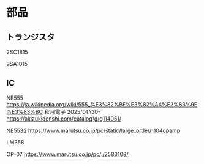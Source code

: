 # 部品
## トランジスタ
2SC1815

2SA1015

## IC
NE555
https://ja.wikipedia.org/wiki/555_%E3%82%BF%E3%82%A4%E3%83%9E%E3%83%BC
秋月電子 2025/01 \30-
https://akizukidenshi.com/catalog/g/g114051/


NE5532
https://www.marutsu.co.jp/pc/static/large_order/1104opamp

LM358

OP-07
https://www.marutsu.co.jp/pc/i/2583108/
